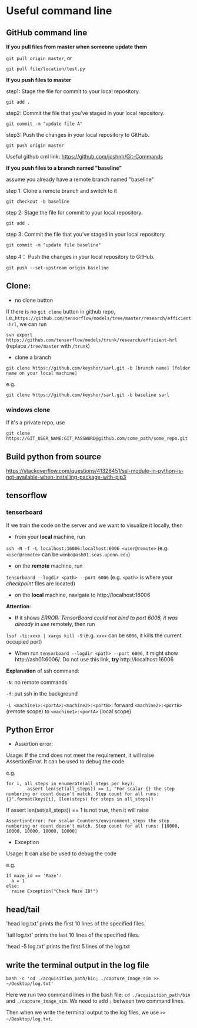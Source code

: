 # Useful command line

## GitHub command line

**If you pull files from master when someone update them**

`git pull origin master`, or

`git pull file/location/test.py`

**If you push files to master**

step1: Stage the file for commit to your local repository.

`git add .`

step2: Commit the file that you've staged in your local repository.

`git commit -m "update file A"`

step3: Push the changes in your local repository to GitHub.

`git push origin master`

Useful github cml link: https://github.com/joshnh/Git-Commands

**If you push files to a branch named "baseline"**

assume you already have a remote branch named "baseline"

step 1: Clone a remote branch and switch to it

`git checkout -b baseline`

step 2: Stage the file for commit to your local repository.

`git add .`

step 3: Commit the file that you've staged in your local repository.

`git commit -m "update file baseline"`

step 4： Push the changes in your local repository to GitHub. 

`git push --set-upstream origin baseline`

## Clone:

- no clone button

If there is no `git clone` button in github repo, i.e.,`https://github.com/tensorflow/models/tree/master/research/efficient-hrl`, we can run

`svn export https://github.com/tensorflow/models/trunk/research/efficient-hrl` (replace `/tree/master` with `/trunk`)

- clone a branch

`git clone https://github.com/keyshor/sarl.git -b [branch name] [folder name on your local machine]`

e.g.

`git clone https://github.com/keyshor/sarl.git -b baseline sarl`

### windows clone

If it's a private repo, use

`git clone https://GIT_USER_NAME:GIT_PASSWORD@github.com/some_path/some_repo.git`

## Build python from source

https://stackoverflow.com/questions/41328451/ssl-module-in-python-is-not-available-when-installing-package-with-pip3

## tensorflow

### tensorboard

If we train the code on the server and we want to visualize it locally, then

- from your **local** machine, run

`ssh -N -f -L localhost:16006:localhost:6006 <user@remote>` (e.g. `<user@remote>` can be `wenbo@ash01.seas.upenn.edu`)

- on the **remote** machine, run

`tensorboard --logdir <path> --port 6006` (e.g. `<path>` is where your *checkpoint* files are located)

- on the **local** machine, navigate to http://localhost:16006

**Attention**: 

- If it shows *ERROR: TensorBoard could not bind to port 6006, it was already in use* remotely, then run

`lsof -ti:xxxx | xargs kill -9` (e.g. `xxxx` can be `6006`, it kills the current occupied port)

- When run `tensorboard --logdir <path> --port 6006`, it might show http://ash01:6006/. Do not use this link, **try** http://localhost:16006

**Explanation** of ssh command:

`-N`: no remote commands

`-f`: put ssh in the background

`-L <machine1>:<portA>:<machine2>:<portB>`: forward `<machine2>:<portB>` (remote scope) to `<machine1>:<portA>` (local scope) 


## Python Error

- Assertion error:

Usage: If the cmd does not meet the requirement, it will raise AssertionError. It can be used to debug the code.

e.g.
```
for i, all_steps in enumerate(all_steps_per_key):
        assert len(set(all_steps)) == 1, "For scalar {} the step numbering or count doesn't match. Step count for all runs: {}".format(keys[i], [len(steps) for steps in all_steps])
```

If assert len(set(all_steps)) == 1 is not true, then it will raise

```
AssertionError: For scalar Counters/environment_steps the step numbering or count doesn't match. Step count for all runs: [10000, 10000, 10000, 10000, 10000]
```

- Exception 

Usage: It can also be used to debug the code

e.g.
```
If maze_id == 'Maze':
  a = 1
else:
  raise Exception("Check Maze ID!")
```


## head/tail

'head log.txt' prints the first 10 lines of the specified files.

'tail log.txt' prints the last 10 lines of the specified files.

'head -5 log.txt' prints the first 5 lines of the log.txt


## write the terminal output in the log file
```
bash -c 'cd ./acquisition_path/bin; ./capture_image_sim >> ~/Desktop/log.txt'
```
Here we run two command lines in the bash file: `cd ./acquisition_path/bin` and `./capture_image_sim`. We need to add `;` between two command lines. 

Then when we write the terminal output to the log files, we use `>> ~/Desktop/log.txt`.
